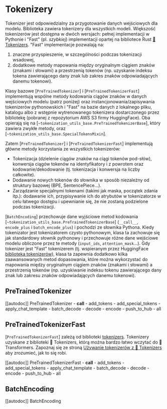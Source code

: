<!--Copyright 2020 The HuggingFace Team. All rights reserved.

Licensed under the Apache License, Version 2.0 (the "License"); you may not use this file except in compliance with
the License. You may obtain a copy of the License at

http://www.apache.org/licenses/LICENSE-2.0

Unless required by applicable law or agreed to in writing, software distributed under the License is distributed on
an "AS IS" BASIS, WITHOUT WARRANTIES OR CONDITIONS OF ANY KIND, either express or implied. See the License for the
specific language governing permissions and limitations under the License.

⚠️ Note that this file is in Markdown but contain specific syntax for our doc-builder (similar to MDX) that may not be
rendered properly in your Markdown viewer.

-->

# Tokenizery

Tokenizer jest odpowiedzialny za przygotowanie danych wejściowych dla modelu. Biblioteka zawiera tokenizery dla wszystkich modeli. Większość tokenizerów jest dostępna w dwóch wersjach: pełnej implementacji w Pythonie i "Fast" (pl. *szybkiej*) implementacji opartej na bibliotece Rust [🤗 Tokenizers](https://github.com/huggingface/tokenizers). "Fast" implementacje pozwalają na:

1. znaczne przyspieszenie, w szczególności podczas tokenizacji wsadowej,
2. dodatkowe metody mapowania między oryginalnym ciągiem znaków (znakami i słowami) a przestrzenią tokenów (np. uzyskanie indeksu tokena zawierającego dany znak lub zakres znaków odpowiadających danemu tokenowi).

Klasy bazowe [`PreTrainedTokenizer`] i [`PreTrainedTokenizerFast`] implementują wspólne metody kodowania ciągów znaków w danych wejściowych modelu (patrz poniżej) oraz instancjonowania/zapisywania tokenizerów pythonowskich i "Fast" na bazie danych z lokalnego pliku, katalogu albo z wstępnie wytrenowanego tokenizera dostarczonego przez bibliotekę (pobranej z repozytorium AWS S3 firmy HuggingFace). Oba opierają się na [`~tokenization_utils_base.PreTrainedTokenizerBase`], który zawiera zwykłe metody, oraz [`~tokenization_utils_base.SpecialTokensMixin`].

Zatem [`PreTrainedTokenizer`] i [`PreTrainedTokenizerFast`] implementują główne metody korzystania ze wszystkich tokenizerów:

- Tokenizacja (dzielenie ciągów znaków na ciągi tokenów pod-słów), konwersja ciągów tokenów na identyfikatory i z powrotem oraz kodowanie/dekodowanie (tj. tokenizacja i konwersja na liczby całkowite).
- Dodawanie nowych tokenów do słownika w sposób niezależny od struktury bazowej (BPE, SentencePiece...).
- Zarządzanie specjalnymi tokenami (takimi jak maska, początek zdania itp.): dodawanie ich, przypisywanie ich do atrybutów w tokenizatorze w celu łatwego dostępu i upewnianie się, że nie zostaną podzielone podczas tokenizacji.

[`BatchEncoding`] przechowuje dane wyjściowe metod kodowania [`~tokenization_utils_base.PreTrainedTokenizerBase`] (`__call__`, `encode_plus` i `batch_encode_plus`) i pochodzi ze słownika Pythona. Kiedy tokenizator jest tokenizatorem czysto pythonowym, klasa ta zachowuje się jak standardowy słownik pythonowy i przechowuje różne dane wejściowe modelu obliczone przez te metody (`input_ids`, `attention_mask`...). Gdy tokenizer jest "Fast" tokenizerem (tj. wspieranym przez HuggingFace [biblioteka tokenizerów](https://github.com/huggingface/tokenizers)), klasa ta zapewnia dodatkowo kilka zaawansowanych metod dopasowania, które można wykorzystać do mapowania między oryginalnym ciągiem znaków (znakami i słowami) a przestrzenią tokenów (np. uzyskiwanie indeksu tokenu zawierającego dany znak lub zakresu znaków odpowiadających danemu tokenowi).


## PreTrainedTokenizer

[[autodoc]] PreTrainedTokenizer
    - __call__
    - add_tokens
    - add_special_tokens
    - apply_chat_template
    - batch_decode
    - decode
    - encode
    - push_to_hub
    - all

## PreTrainedTokenizerFast

[`PreTrainedTokenizerFast`] zależą od biblioteki [tokenizers](https://huggingface.co/docs/tokenizers). Tokenizery uzyskane z biblioteki 🤗 Tokenizers, którą można bardzo łatwo wczytać do 🤗 Transformers. Zapoznaj się ze stroną [Używanie tokenizerów z 🤗 Tokenizers](../fast_tokenizers) aby zrozumieć, jak to się robi.

[[autodoc]] PreTrainedTokenizerFast
    - __call__
    - add_tokens
    - add_special_tokens
    - apply_chat_template
    - batch_decode
    - decode
    - encode
    - push_to_hub
    - all

## BatchEncoding

[[autodoc]] BatchEncoding
